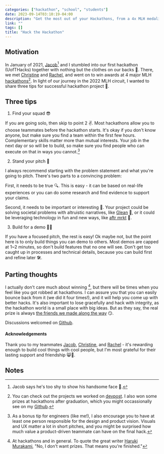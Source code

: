 ```yaml
---
categories: ["hackathon", "school", "students"]
date: 2023-09-14T03:10:19-04:00
description: "Get the most out of your Hackathons, from a 4x MLH medalist"
link: ""
tags: []
title: "Hack the Hackathon"
---
```



## Motivation

In January of 2021, [Jacob](https://avatars.githubusercontent.com/u/20128472?v=4)[^1] and I stumbled into our first hackathon (UofTHacks) together with nothing but the clothes on our backs 🙈. There, we met [Christine](https://www.christinetrac.dev/) and [Rachel](https://www.linkedin.com/in/rac-help/), and went on to win awards at 4 major MLH [hackathons](https://en.wikipedia.org/wiki/Hackathon)[^2]. In light of our journey in the 2022 MLH circuit, I wanted to share three tips for successful hackathon project 🥳.

## Three tips

1. Find your squad 😎

If you are going solo, then skip to point 2 ✌️. Most hackathons allow you to choose teammates before the hackathon starts. It's okay if you don't know anyone, but make sure you find a team within the first few hours. Complementary skills matter more than mutual interests. Your job in the next day or so will be to build, so make sure you find people who can execute on that in ways you cannot.[^3]

2. Stand your pitch 🎤

I always recommend starting with the problem statement and what you're going to pitch. There's two parts to a convincing problem:

First, it needs to be true 🔍. This is easy - it can be based on real-life experiences or you can do some research and find evidence to support your claims.

Second, it needs to be important or interesting 👀. Your project could be solving societal problems with altruistic narratives, like [Glean](https://devpost.com/software/glean-aqyz6s) 🌿, or it could be leveraging technology in fun and new ways, like [aftr mrkt](https://devpost.com/software/aftr-markt) 👟.

3. Build for a demo 🧑‍💻

If you have a focused pitch, the rest is easy! Ok maybe not, but the point here is to only build things you can demo to others. Most demos are capped at 1~2 minutes, so don't build features that no one will see. Don't get too caught up in processes and technical details, because you can build first and refine later 🛠️.

## Parting thoughts

I actually don't care much about winning [^4], but there will be times when you feel like you got robbed at hackathons. I can assure you that you can easily bounce back from it (we did it four times!), and it will help you come up with better hacks. It's also important to lose gracefully and hack with integrity, as the hackathon world is a small place with big ideas.
But as they say, the real prize is always [the friends we made along the way](https://knowyourmeme.com/memes/maybe-the-real-treasure-was-the-friends-we-made-along-the-way) 😏.

Discussions welcomed on [Github](https://github.com/andrewjeminchoi/ajchoi.xyz/issues/new/choose).

#### Acknowledgements

Thank you to my teammates [Jacob](https://avatars.githubusercontent.com/u/20128472?v=4), [Christine](https://www.christinetrac.dev/), and [Rachel](https://www.linkedin.com/in/rac-help/) - it's rewarding enough to build cool things with cool people, but I'm most grateful for their lasting support and friendship 😸👊.

## Notes

[^1]: Jacob says he's too shy to show his handsome face 🤔.

[^2]: You can check out the projects we worked on [devpost](https://devpost.com/ajchoi). I also won some prizes at hackathons after graduation, which you might occassionally see on my [Github](https://github.com/andrewjeminchoi).

[^3]: As a bonus tip for engineers (like me!), I also encourage you to have at least one person responsible for the design and product vision. Visuals and UX matter a lot in short pitches, and you might be surprised how much value a product-driven teammate can have on the final hack.

[^4]: At hackathons and in general. To quote the great writer [Haruki Murakami](https://www.newyorker.com/books/page-turner/the-harukists-disappointed), "No, I don't want prizes. That means you're finished."
